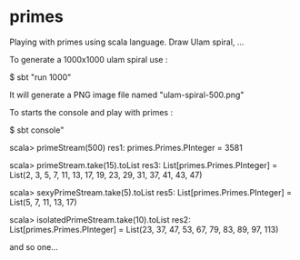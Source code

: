 primes
======

Playing with primes using scala language. Draw Ulam spiral, ...

To generate a 1000x1000 ulam spiral use : 

$ sbt "run 1000"

It will generate a PNG image file named "ulam-spiral-500.png"


To starts the console and play with primes :

$ sbt console"

scala> primeStream(500)
res1: primes.Primes.PInteger = 3581

scala> primeStream.take(15).toList
res3: List[primes.Primes.PInteger] = List(2, 3, 5, 7, 11, 13, 17, 19, 23, 29, 31, 37, 41, 43, 47)

scala> sexyPrimeStream.take(5).toList
res5: List[primes.Primes.PInteger] = List(5, 7, 11, 13, 17)

scala> isolatedPrimeStream.take(10).toList
res2: List[primes.Primes.PInteger] = List(23, 37, 47, 53, 67, 79, 83, 89, 97, 113)


and so one...
